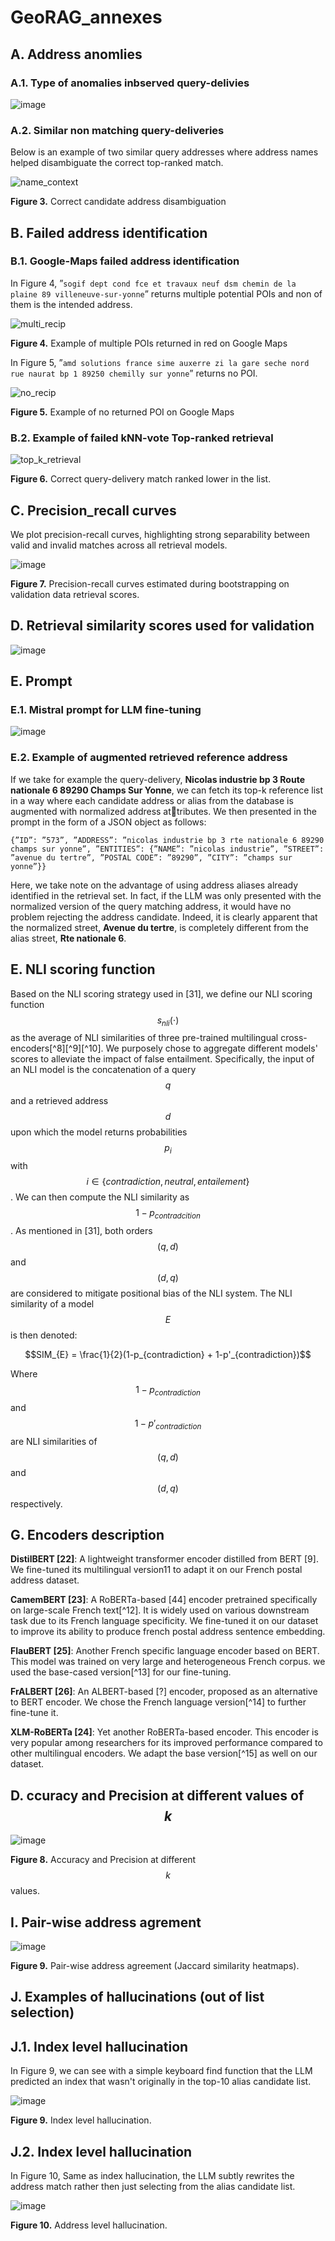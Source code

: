# GeoRAG_annexes

## A. Address anomlies
### A.1. Type of anomalies inbserved query-delivies
![image](https://github.com/user-attachments/assets/13c03734-51ac-4a2c-8407-e4fc58c1e358)

### A.2. Similar non matching query-deliveries
Below is an example of two similar query addresses where address names helped disambiguate the correct top-ranked match.

![name_context](https://github.com/user-attachments/assets/ace09b5e-e5af-415a-a620-a3d5ba2b16c2)

**Figure 3.** Correct candidate address disambiguation

## B. Failed address identification
### B.1. Google-Maps failed address identification
In Figure 4, ”`sogif dept cond fce et travaux neuf dsm chemin de la plaine
89 villeneuve-sur-yonne`” returns multiple potential POIs and non of them is the
intended address.

![multi_recip](https://github.com/user-attachments/assets/45893d9f-27f5-4920-b6e8-96a011c5ae09)

**Figure 4.** Example of multiple POIs returned in red on Google Maps

In Figure 5, ”`amd solutions france sime auxerre zi la gare seche nord
rue naurat bp 1 89250 chemilly sur yonne`” returns no POI.

![no_recip](https://github.com/user-attachments/assets/7a0c76ed-17e0-498f-a4c6-968e0b5a0b0e)

**Figure 5.** Example of no returned POI on Google Maps

### B.2. Example of failed kNN-vote Top-ranked retrieval

![top_k_retrieval](https://github.com/user-attachments/assets/b7f941ce-52c8-4ce2-bc05-955c4fb70c6c)

**Figure 6.** Correct query-delivery match ranked lower in the list.

## C. Precision_recall curves

We plot precision-recall curves, highlighting strong separability between valid and invalid matches across all retrieval models.

![image](https://github.com/user-attachments/assets/33d63b80-0052-4249-ad95-cee06f292fb4)

**Figure 7.** Precision-recall curves estimated during bootstrapping on validation data retrieval scores.

## D. Retrieval similarity scores used for validation

![image](https://github.com/user-attachments/assets/51616d72-c517-44ff-982a-acbcd592578d)

## E. Prompt
### E.1. Mistral prompt for LLM fine-tuning

![image](https://github.com/user-attachments/assets/888370db-bab9-46c0-920b-5e3a5dd15087)

### E.2. Example of augmented retrieved reference address

If we take for example the query-delivery, **Nicolas industrie bp 3 Route nationale 6
89290 Champs Sur Yonne**, we can fetch its top-k reference list in a way where each candidate address or alias from the database is augmented with normalized address attributes. We then presented in the prompt in the form of a JSON object as follows:

`{”ID”: ”573”, ”ADDRESS”: ”nicolas industrie bp 3 rte nationale 6 89290 champs sur
yonne”, ”ENTITIES”: {”NAME”: ”nicolas industrie”, ”STREET”: ”avenue du tertre”,
”POSTAL CODE”: ”89290”, ”CITY”: ”champs sur yonne”}}`

Here, we take note on the advantage of using address aliases already identified in the
retrieval set. In fact, if the LLM was only presented with the normalized version of the
query matching address, it would have no problem rejecting the address candidate. Indeed, it is clearly apparent that the normalized street, **Avenue du tertre**, is completely
different from the alias street, **Rte nationale 6**.

## E. NLI scoring function
Based on the NLI scoring strategy used in [31], we define our NLI scoring function $$s_{nli}(\cdot)$$ as the average of NLI similarities of three pre-trained multilingual cross-encoders[^8][^9][^10]. We purposely chose to aggregate different models' scores to alleviate the impact of false entailment. Specifically, the input of an NLI model is the concatenation of a query $$q$$ and a retrieved address $$d$$ upon which the model returns probabilities $$p_i$$ with $$i\in\{contradiction, neutral, entailement\}$$. We can then compute the NLI similarity as $$1-p_{contradcition}$$. As mentioned in [31], both orders $$(q,d)$$ and $$(d,q)$$ are considered to mitigate positional bias of the NLI system. The NLI similarity of a model $$E$$ is then denoted:


$$SIM_{E} = \frac{1}{2}(1-p_{contradiction} + 1-p'_{contradiction})$$ 

Where $$1-p_{contradiction}$$ and $$1-p'_{contradiction}$$ are NLI similarities of $$(q, d)$$ and $$(d,q)$$ respectively.

## G. Encoders description

**DistilBERT [22]**: A lightweight transformer encoder distilled from BERT [9]. We fine-tuned its multilingual version11 to adapt it on our French postal address dataset.

**CamemBERT [23]**: A RoBERTa-based [44] encoder pretrained specifically on large-scale French text[^12]. It is widely used on various downstream task due to its French language specificity. We fine-tuned it on our dataset to improve its ability to produce french postal address sentence embedding.

**FlauBERT [25]**: Another French specific language encoder based on BERT. This model was trained on very large and heterogeneous French corpus. we used the base-cased version[^13] for our fine-tuning.

**FrALBERT [26]**: An ALBERT-based [?] encoder, proposed as an alternative to BERT encoder. We chose the French language version[^14] to further fine-tune it.

**XLM-RoBERTa [24]**: Yet another RoBERTa-based encoder. This encoder is very popular among researchers for its improved performance compared to other multilingual encoders. We adapt the base version[^15] as well on our dataset.

## D. ccuracy and Precision at different values of $$k$$

![image](https://github.com/user-attachments/assets/3d086fb1-572f-4fd3-b605-da74c9dede74)

**Figure 8.** Accuracy and Precision at different $$k$$ values.

## I. Pair-wise address agrement

![image](https://github.com/user-attachments/assets/02ed5f2c-0c61-474a-86b8-cbbb8f7f88e5)

**Figure 9.** Pair-wise address agreement (Jaccard similarity heatmaps).

## J. Examples of hallucinations (out of list selection)
## J.1. Index level hallucination
In Figure 9, we can see with a simple keyboard find function that the LLM predicted an index that wasn't originally in the top-10 alias candidate list.

![image](https://github.com/user-attachments/assets/722839e3-3fa9-4c95-8cde-040e6f7e0c6b)

**Figure 9.** Index level hallucination.

## J.2. Index level hallucination

In Figure 10, Same as index hallucination, the LLM subtly rewrites the address match rather then just selecting from the alias candidate list. 

![image](https://github.com/user-attachments/assets/6dafde83-add1-4f7d-b339-c60dd2a381bf)

**Figure 10.** Address level hallucination.
